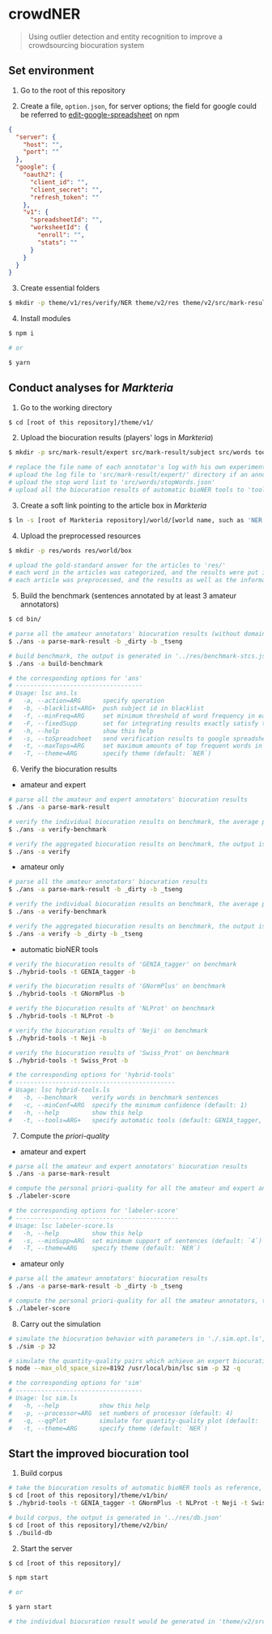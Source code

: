 # crowdNER

> Using outlier detection and entity recognition to improve a crowdsourcing biocuration system

## Set environment

1. Go to the root of this repository

2. Create a file, `option.json`, for server options; the field for google could be referred to [edit-google-spreadsheet](https://www.npmjs.com/package/edit-google-spreadsheet) on npm

```json
{
  "server": {
    "host": "",
    "port": ""
  },
  "google": {
    "oauth2": {
      "client_id": "",
      "client_secret": "",
      "refresh_token": ""
    },
    "v1": {
      "spreadsheetId": "",
      "worksheetId": {
        "enroll": "",
        "stats": ""
      }
    }
  }
}
```

3. Create essential folders

```bash
$ mkdir -p theme/v1/res/verify/NER theme/v2/res theme/v2/src/mark-result
```

4. Install modules

```bash
$ npm i

# or

$ yarn
```

## Conduct analyses for _Markteria_

1. Go to the working directory

```bash
$ cd [root of this repository]/theme/v1/
```

2. Upload the biocuration results (players' logs in _Markteria_)

```bash
$ mkdir -p src/mark-result/expert src/mark-result/subject src/words tools

# replace the file name of each annotator's log with his own experiment ID (such as '_dirty')
# upload the log file to 'src/mark-result/expert/' directory if an annotator is expert; otherwise, to 'src/mark-result/subject/' directory
# upload the stop word list to 'src/words/stopWords.json'
# upload all the biocuration results of automatic bioNER tools to 'tools/[bioNER tool name]/predict.mia.json'
```

3. Create a soft link pointing to the article box in _Markteria_

```bash
$ ln -s [root of Markteria repository]/world/[world name, such as 'NER' or 'PPI']/res/box/ src/
```

4. Upload the preprocessed resources

```bash
$ mkdir -p res/words res/world/box

# upload the gold-standard answer for the articles to 'res/'
# each word in the articles was categorized, and the results were put into 'res/words/'
# each article was preprocessed, and the results as well as the information of annototors were put into 'res/world/'
```

5. Build the benchmark (sentences annotated by at least 3 amateur annotators)

```bash
$ cd bin/

# parse all the amateur annotators' biocuration results (without domain expert), the output is generated in '../res/mark-result.json'
$ ./ans -a parse-mark-result -b _dirty -b _tseng

# build benchmark, the output is generated in '../res/benchmark-stcs.json'
$ ./ans -a build-benchmark

# the corresponding options for 'ans'
# -----------------------------------
# Usage: lsc ans.ls
#   -a, --action=ARG      specify operation
#   -b, --blacklist=ARG+  push subject id in blacklist
#   -f, --minFreq=ARG     set minimum threshold of word frequency in each article to be extracted
#   -F, --fixedSupp       set for integrating results exactly satisfy the required support (default: more than minimum support)
#   -h, --help            show this help
#   -s, --toSpreadsheet   send verification results to google spreadsheet (default: `false`)
#   -t, --maxTops=ARG     set maximum amounts of top frequent words in each article to be extracted
#   -T, --theme=ARG       specify theme (default: `NER`)
```

6. Verify the biocuration results

- amateur and expert

```bash
# parse all the amateur and expert annotators' biocuration results
$ ./ans -a parse-mark-result

# verify the individual biocuration results on benchmark, the average performance would be shown on the command line
$ ./ans -a verify-benchmark

# verify the aggregated biocuration results on benchmark, the output is generated in '../res/verify/NER/verification.json'
$ ./ans -a verify
```

- amateur only

```bash
# parse all the amateur annotators' biocuration results
$ ./ans -a parse-mark-result -b _dirty -b _tseng

# verify the individual biocuration results on benchmark, the average performance would be shown on the command line
$ ./ans -a verify-benchmark

# verify the aggregated biocuration results on benchmark, the output is generated in '../res/verify/NER/verification.json'
$ ./ans -a verify -b _dirty -b _tseng
```

- automatic bioNER tools

```bash
# verify the biocuration results of 'GENIA_tagger' on benchmark
$ ./hybrid-tools -t GENIA_tagger -b

# verify the biocuration results of 'GNormPlus' on benchmark
$ ./hybrid-tools -t GNormPlus -b

# verify the biocuration results of 'NLProt' on benchmark
$ ./hybrid-tools -t NLProt -b

# verify the biocuration results of 'Neji' on benchmark
$ ./hybrid-tools -t Neji -b

# verify the biocuration results of 'Swiss_Prot' on benchmark
$ ./hybrid-tools -t Swiss_Prot -b

# the corresponding options for 'hybrid-tools'
# --------------------------------------------
# Usage: lsc hybrid-tools.ls
#   -b, --benchmark    verify words in benchmark sentences
#   -c, --minConf=ARG  specify the minimum confidence (default: 1)
#   -h, --help         show this help
#   -t, --tools=ARG+   specify automatic tools (default: GENIA_tagger, GNormPlus, NLProt, Neji, Swiss_Prot)
```

7. Compute the _priori-quality_

- amateur and expert

```bash
# parse all the amateur and expert annotators' biocuration results
$ ./ans -a parse-mark-result

# compute the personal priori-quality for all the amateur and expert annotators, the output is generated in '../res/verify/NER/labeler-score.json'
$ ./labeler-score

# the corresponding options for 'labeler-score'
# ---------------------------------------------
# Usage: lsc labeler-score.ls
#   -h, --help         show this help
#   -s, --minSupp=ARG  set minimum support of sentences (default: `4`)
#   -T, --theme=ARG    specify theme (default: `NER`)
```

- amateur only

```bash
# parse all the amateur annotators' biocuration results
$ ./ans -a parse-mark-result -b _dirty -b _tseng

# compute the personal priori-quality for all the amateur annotators, the output is generated in '../res/verify/NER/labeler-score.json'
$ ./labeler-score
```

8. Carry out the simulation

```bash
# simulate the biocuration behavior with parameters in './.sim.opt.ls', the output is generated in '../res/verify/NER/sim-verification.json'
$ ./sim -p 32

# simulate the quantity-quality pairs which achieve an expert biocuration level, the output is generated in '../res/verify/NER/quantity-quality.json'
$ node --max_old_space_size=8192 /usr/local/bin/lsc sim -p 32 -q

# the corresponding options for 'sim'
# -----------------------------------
# Usage: lsc sim.ls
#   -h, --help           show this help
#   -p, --processor=ARG  set numbers of processor (default: 4)
#   -q, --qqPlot         simulate for quantity-quality plot (default: `false`)
#   -t, --theme=ARG      specify theme (default: `NER`)
```

## Start the improved biocuration tool

1. Build corpus

```bash
# take the biocuration results of automatic bioNER tools as reference, the output is generated in '../res/verify/NER/hybrid-tools-rlt.json'
$ cd [root of this repository]/theme/v1/bin/
$ ./hybrid-tools -t GENIA_tagger -t GNormPlus -t NLProt -t Neji -t Swiss_Prot

# build corpus, the output is generated in '../res/db.json'
$ cd [root of this repository]/theme/v2/bin/
$ ./build-db
```

2. Start the server

```bash
$ cd [root of this repository]/

$ npm start

# or

$ yarn start

# the individual biocuration result would be generated in 'theme/v2/src/mark-result/'
```
